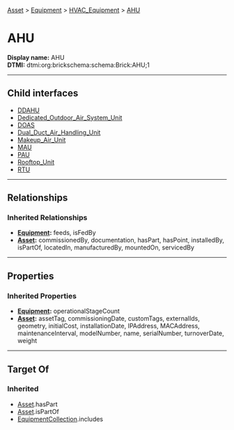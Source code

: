[Asset](../../../Asset.md) > [Equipment](../../Equipment.md) > [HVAC_Equipment](../HVAC_Equipment.md) > [AHU](#)
# AHU

**Display name:** AHU<br />
**DTMI:** dtmi:org:brickschema:schema:Brick:AHU;1

---

## Child interfaces
* [DDAHU](DDAHU.md)
* [Dedicated_Outdoor_Air_System_Unit](Dedicated_Outdoor_Air_System_Unit.md)
* [DOAS](DOAS.md)
* [Dual_Duct_Air_Handling_Unit](Dual_Duct_Air_Handling_Unit.md)
* [Makeup_Air_Unit](Makeup_Air_Unit.md)
* [MAU](MAU.md)
* [PAU](PAU.md)
* [Rooftop_Unit](Rooftop_Unit.md)
* [RTU](RTU.md)

---

## Relationships
### Inherited Relationships
* **[Equipment](../../Equipment.md):** feeds, isFedBy
* **[Asset](../../../Asset.md):** commissionedBy, documentation, hasPart, hasPoint, installedBy, isPartOf, locatedIn, manufacturedBy, mountedOn, servicedBy

---

## Properties
### Inherited Properties
* **[Equipment](../../Equipment.md):** operationalStageCount
* **[Asset](../../../Asset.md):** assetTag, commissioningDate, customTags, externalIds, geometry, initialCost, installationDate, IPAddress, MACAddress, maintenanceInterval, modelNumber, name, serialNumber, turnoverDate, weight

---

## Target Of
### Inherited
* [Asset](../../../Asset.md).hasPart
* [Asset](../../../Asset.md).isPartOf
* [EquipmentCollection](../../../../Collection/AssetCollection/EquipmentCollection/EquipmentCollection.md).includes

